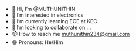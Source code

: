 - 👋 Hi, I’m @MUTHUNITHIN
- 👀 I’m interested in electronics
- 🌱 I’m currently learning ECE  at  KEC
- 💞️ I’m looking to collaborate on ...
- 📫 How to reach me muthunithin234@gmail.com
- 😄 Pronouns: He/Him

<!---
MUTHUNITHIN/MUTHUNITHIN is a ✨ special ✨ repository because its `README.md` (this file) appears on your GitHub profile.
You can click the Preview link to take a look at your changes.
--->
